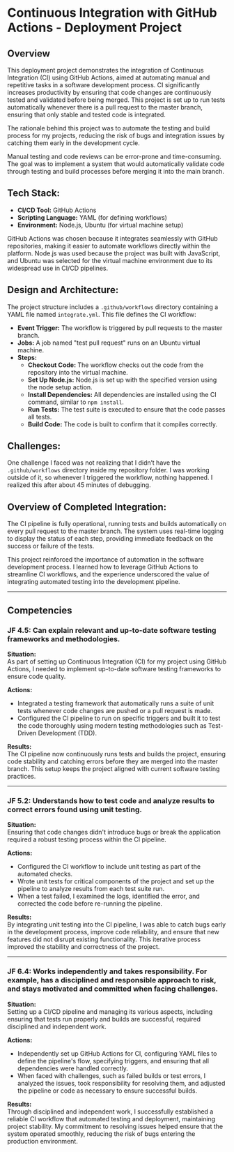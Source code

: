# Continuous Integration with GitHub Actions - Deployment Project

## Overview

This deployment project demonstrates the integration of Continuous Integration (CI) using GitHub Actions, aimed at automating manual and repetitive tasks in a software development process. CI significantly increases productivity by ensuring that code changes are continuously tested and validated before being merged. This project is set up to run tests automatically whenever there is a pull request to the master branch, ensuring that only stable and tested code is integrated.

The rationale behind this project was to automate the testing and build process for my projects, reducing the risk of bugs and integration issues by catching them early in the development cycle.

Manual testing and code reviews can be error-prone and time-consuming. The goal was to implement a system that would automatically validate code through testing and build processes before merging it into the main branch.

## Tech Stack:

- **CI/CD Tool:** GitHub Actions
- **Scripting Language:** YAML (for defining workflows)
- **Environment:** Node.js, Ubuntu (for virtual machine setup)

GitHub Actions was chosen because it integrates seamlessly with GitHub repositories, making it easier to automate workflows directly within the platform. Node.js was used because the project was built with JavaScript, and Ubuntu was selected for the virtual machine environment due to its widespread use in CI/CD pipelines.

## Design and Architecture:

The project structure includes a `.github/workflows` directory containing a YAML file named `integrate.yml`. This file defines the CI workflow:

- **Event Trigger:** The workflow is triggered by pull requests to the master branch.
- **Jobs:** A job named "test pull request" runs on an Ubuntu virtual machine.
- **Steps:**
  - **Checkout Code:** The workflow checks out the code from the repository into the virtual machine.
  - **Set Up Node.js:** Node.js is set up with the specified version using the node setup action.
  - **Install Dependencies:** All dependencies are installed using the CI command, similar to `npm install`.
  - **Run Tests:** The test suite is executed to ensure that the code passes all tests.
  - **Build Code:** The code is built to confirm that it compiles correctly.

## Challenges:

One challenge I faced was not realizing that I didn’t have the `.github/workflows` directory inside my repository folder. I was working outside of it, so whenever I triggered the workflow, nothing happened. I realized this after about 45 minutes of debugging.

## Overview of Completed Integration:

The CI pipeline is fully operational, running tests and builds automatically on every pull request to the master branch. The system uses real-time logging to display the status of each step, providing immediate feedback on the success or failure of the tests.

This project reinforced the importance of automation in the software development process. I learned how to leverage GitHub Actions to streamline CI workflows, and the experience underscored the value of integrating automated testing into the development pipeline.

---

## Competencies

### JF 4.5: Can explain relevant and up-to-date software testing frameworks and methodologies.

**Situation:**  
As part of setting up Continuous Integration (CI) for my project using GitHub Actions, I needed to implement up-to-date software testing frameworks to ensure code quality.

**Actions:**
- Integrated a testing framework that automatically runs a suite of unit tests whenever code changes are pushed or a pull request is made.
- Configured the CI pipeline to run on specific triggers and built it to test the code thoroughly using modern testing methodologies such as Test-Driven Development (TDD).

**Results:**  
The CI pipeline now continuously runs tests and builds the project, ensuring code stability and catching errors before they are merged into the master branch. This setup keeps the project aligned with current software testing practices.

---

### JF 5.2: Understands how to test code and analyze results to correct errors found using unit testing.

**Situation:**  
Ensuring that code changes didn't introduce bugs or break the application required a robust testing process within the CI pipeline.

**Actions:**
- Configured the CI workflow to include unit testing as part of the automated checks.
- Wrote unit tests for critical components of the project and set up the pipeline to analyze results from each test suite run.
- When a test failed, I examined the logs, identified the error, and corrected the code before re-running the pipeline.

**Results:**  
By integrating unit testing into the CI pipeline, I was able to catch bugs early in the development process, improve code reliability, and ensure that new features did not disrupt existing functionality. This iterative process improved the stability and correctness of the project.

---

### JF 6.4: Works independently and takes responsibility. For example, has a disciplined and responsible approach to risk, and stays motivated and committed when facing challenges.

**Situation:**  
Setting up a CI/CD pipeline and managing its various aspects, including ensuring that tests run properly and builds are successful, required disciplined and independent work.

**Actions:**
- Independently set up GitHub Actions for CI, configuring YAML files to define the pipeline's flow, specifying triggers, and ensuring that all dependencies were handled correctly.
- When faced with challenges, such as failed builds or test errors, I analyzed the issues, took responsibility for resolving them, and adjusted the pipeline or code as necessary to ensure successful builds.

**Results:**  
Through disciplined and independent work, I successfully established a reliable CI workflow that automated testing and deployment, maintaining project stability. My commitment to resolving issues helped ensure that the system operated smoothly, reducing the risk of bugs entering the production environment.
